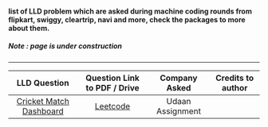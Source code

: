 
#### list of LLD problem which are asked during machine coding rounds from flipkart, swiggy, cleartrip, navi and more, check the packages to more about them.

##### Note : page is under construction
---

|                                           LLD Question                                            	|                                         Question Link to PDF / Drive                                        	|   Company Asked  	| Credits to author 	|
|:-------------------------------------------------------------------------------------------------:	|:-----------------------------------------------------------------------------------------------------------:	|:----------------:	|:-----------------:	|
| [Cricket Match Dashboard](https://github.com/kumaransg/LLD/tree/main/Cricket%20Match%20Dashboard) 	| [Leetcode](https://leetcode.com/discuss/interview-question/990227/udaan-assignment-cricket-match-dashboard) 	| Udaan Assignment 	|                   	|